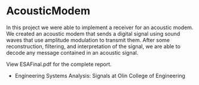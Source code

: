 # AcousticModem

In this project we were able to implement a receiver for an acoustic modem. We created an acoustic modem
that sends a digital signal using sound waves that use amplitude modulation to transmit them. After some
reconstruction, filtering, and interpretation of the signal, we are able to decode any message contained in an
acoustic signal.

View ESAFinal.pdf for the complete report.

- Engineering Systems Analysis: Signals at Olin College of Engineering
